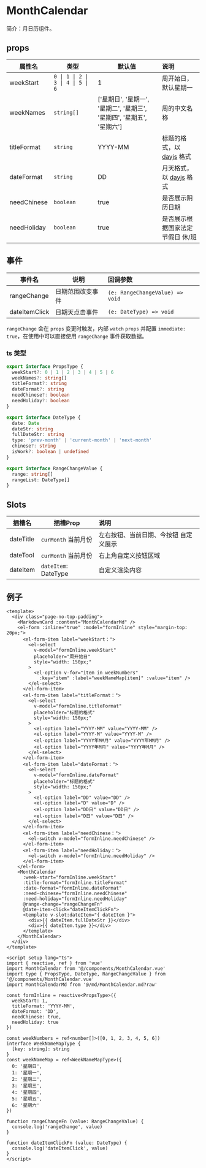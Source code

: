 # MonthCalendar

简介：月日历组件。

## props

| 属性名 | 类型 | 默认值 | 说明 |
| --- | --- | --- | :--- |
| weekStart | `0 \| 1 \| 2 \| 3 \| 4 \| 5 \| 6` | 1 | 周开始日，默认星期一 |
| weekNames | `string[]` | ['星期日', '星期一', '星期二', '星期三', '星期四', '星期五', '星期六'] | 周的中文名称 |
| titleFormat | `string` | YYYY-MM | 标题的格式，以 [dayjs](https://day.js.org/docs/en/parse/string-format#list-of-all-available-parsing-tokens) 格式 |
| dateFormat | `string` | DD | 月天格式，以 [dayjs](https://day.js.org/docs/en/parse/string-format#list-of-all-available-parsing-tokens) 格式 |
| needChinese | `boolean` | true | 是否展示阴历日期 |
| needHoliday | `boolean` | true | 是否展示根据国家法定节假日 休/班 |

## 事件

| 事件名 | 说明 | 回调参数 |
| --- | --- | :--- |
| rangeChange | 日期范围改变事件 | `(e: RangeChangeValue) => void` |
| dateItemClick | 日期天点击事件 | `(e: DateType) => void` |

`rangeChange` 会在 `props` 变更时触发，内部 `watch` `props` 并配置 `immediate: true`，在使用中可以直接使用 `rangeChange` 事件获取数据。

### ts 类型

``` ts
export interface PropsType {
  weekStart?: 0 | 1 | 2 | 3 | 4 | 5 | 6
  weekNames?: string[]
  titleFormat?: string
  dateFormat?: string
  needChinese?: boolean
  needHoliday?: boolean
}

export interface DateType {
  date: Date
  dateStr: string
  fullDateStr: string
  type: 'prev-month' | 'current-month' | 'next-month'
  chinese?: string
  isWork?: boolean | undefined
}

export interface RangeChangeValue {
  range: string[]
  rangeList: DateType[]
}
```

## Slots

| 插槽名 | 插槽Prop | 说明 |
| --- | --- | :--- |
| dateTitle | `curMonth` 当前月份 | 左右按钮、当前日期、今按钮 自定义展示 |
| dateTool | `curMonth` 当前月份 | 右上角自定义按钮区域 |
| dateItem | `dateItem`: DateType | 自定义渲染内容 |

## 例子

``` vue
<template>
  <div class="page-no-top-padding">
    <MarkdownCard :content="MonthCalendarMd" />
    <el-form :inline="true" :model="formInline" style="margin-top: 20px;">
      <el-form-item label="weekStart：">
        <el-select
          v-model="formInline.weekStart"
          placeholder="周开始日"
          style="width: 150px;"
        >
          <el-option v-for="item in weekNumbers"
            :key="item" :label="weekNameMap[item]" :value="item" />
        </el-select>
      </el-form-item>
      <el-form-item label="titleFormat：">
        <el-select
          v-model="formInline.titleFormat"
          placeholder="标题的格式"
          style="width: 150px;"
        >
          <el-option label="YYYY-MM" value="YYYY-MM" />
          <el-option label="YYYY-M" value="YYYY-M" />
          <el-option label="YYYY年MM月" value="YYYY年MM月" />
          <el-option label="YYYY年M月" value="YYYY年M月" />
        </el-select>
      </el-form-item>
      <el-form-item label="dateFormat：">
        <el-select
          v-model="formInline.dateFormat"
          placeholder="标题的格式"
          style="width: 150px;"
        >
          <el-option label="DD" value="DD" />
          <el-option label="D" value="D" />
          <el-option label="DD日" value="DD日" />
          <el-option label="D日" value="D日" />
        </el-select>
      </el-form-item>
      <el-form-item label="needChinese：">
        <el-switch v-model="formInline.needChinese" />
      </el-form-item>
      <el-form-item label="needHoliday：">
        <el-switch v-model="formInline.needHoliday" />
      </el-form-item>
    </el-form>
    <MonthCalendar
      :week-start="formInline.weekStart"
      :title-format="formInline.titleFormat"
      :date-format="formInline.dateFormat"
      :need-chinese="formInline.needChinese"
      :need-holiday="formInline.needHoliday"
      @range-change="rangeChangeFn"
      @date-item-click="dateItemClickFn">
      <template v-slot:dateItem="{ dateItem }">
        <div>{{ dateItem.fullDateStr }}</div>
        <div>{{ dateItem.type }}</div>
      </template>
    </MonthCalendar>
  </div>
</template>

<script setup lang="ts">
import { reactive, ref } from 'vue'
import MonthCalendar from '@/components/MonthCalendar.vue'
import type { PropsType, DateType, RangeChangeValue } from '@/components/MonthCalendar.vue'
import MonthCalendarMd from '@/md/MonthCalendar.md?raw'

const formInline = reactive<PropsType>({
  weekStart: 1,
  titleFormat: 'YYYY-MM',
  dateFormat: 'DD',
  needChinese: true,
  needHoliday: true
})

const weekNumbers = ref<number[]>([0, 1, 2, 3, 4, 5, 6])
interface WeekNameMapType {
  [key: string]: string
}
const weekNameMap = ref<WeekNameMapType>({
  0: '星期日',
  1: '星期一',
  2: '星期二',
  3: '星期三',
  4: '星期四',
  5: '星期五',
  6: '星期六'
})

function rangeChangeFn (value: RangeChangeValue) {
  console.log('rangeChange', value)
}

function dateItemClickFn (value: DateType) {
  console.log('dateItemClick', value)
}
</script>
```
